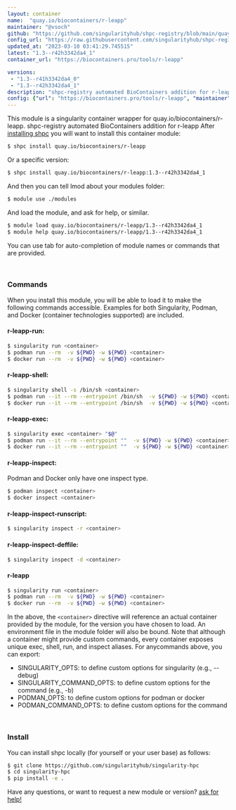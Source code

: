 ```yaml
---
layout: container
name:  "quay.io/biocontainers/r-leapp"
maintainer: "@vsoch"
github: "https://github.com/singularityhub/shpc-registry/blob/main/quay.io/biocontainers/r-leapp/container.yaml"
config_url: "https://raw.githubusercontent.com/singularityhub/shpc-registry/main/quay.io/biocontainers/r-leapp/container.yaml"
updated_at: "2023-03-10 03:41:29.745515"
latest: "1.3--r42h3342da4_1"
container_url: "https://biocontainers.pro/tools/r-leapp"

versions:
 - "1.3--r41h3342da4_0"
 - "1.3--r42h3342da4_1"
description: "shpc-registry automated BioContainers addition for r-leapp"
config: {"url": "https://biocontainers.pro/tools/r-leapp", "maintainer": "@vsoch", "description": "shpc-registry automated BioContainers addition for r-leapp", "latest": {"1.3--r42h3342da4_1": "sha256:01d5f98ace9392303ffe24b2aed72670ffd02450aa1aa0303f1ced7a631d7664"}, "tags": {"1.3--r41h3342da4_0": "sha256:cb13e5e88d0814d675aa5f3b6a49fca3ebde7ab2070f63149a2f8c6d730d0049", "1.3--r42h3342da4_1": "sha256:01d5f98ace9392303ffe24b2aed72670ffd02450aa1aa0303f1ced7a631d7664"}, "docker": "quay.io/biocontainers/r-leapp"}
---
```


This module is a singularity container wrapper for quay.io/biocontainers/r-leapp.
shpc-registry automated BioContainers addition for r-leapp
After [installing shpc](#install) you will want to install this container module:


```bash
$ shpc install quay.io/biocontainers/r-leapp
```

Or a specific version:

```bash
$ shpc install quay.io/biocontainers/r-leapp:1.3--r42h3342da4_1
```

And then you can tell lmod about your modules folder:

```bash
$ module use ./modules
```

And load the module, and ask for help, or similar.

```bash
$ module load quay.io/biocontainers/r-leapp/1.3--r42h3342da4_1
$ module help quay.io/biocontainers/r-leapp/1.3--r42h3342da4_1
```

You can use tab for auto-completion of module names or commands that are provided.

<br>

### Commands

When you install this module, you will be able to load it to make the following commands accessible.
Examples for both Singularity, Podman, and Docker (container technologies supported) are included.

#### r-leapp-run:

```bash
$ singularity run <container>
$ podman run --rm  -v ${PWD} -w ${PWD} <container>
$ docker run --rm  -v ${PWD} -w ${PWD} <container>
```

#### r-leapp-shell:

```bash
$ singularity shell -s /bin/sh <container>
$ podman run --it --rm --entrypoint /bin/sh  -v ${PWD} -w ${PWD} <container>
$ docker run --it --rm --entrypoint /bin/sh  -v ${PWD} -w ${PWD} <container>
```

#### r-leapp-exec:

```bash
$ singularity exec <container> "$@"
$ podman run --it --rm --entrypoint ""  -v ${PWD} -w ${PWD} <container> "$@"
$ docker run --it --rm --entrypoint ""  -v ${PWD} -w ${PWD} <container> "$@"
```

#### r-leapp-inspect:

Podman and Docker only have one inspect type.

```bash
$ podman inspect <container>
$ docker inspect <container>
```

#### r-leapp-inspect-runscript:

```bash
$ singularity inspect -r <container>
```

#### r-leapp-inspect-deffile:

```bash
$ singularity inspect -d <container>
```



#### r-leapp

```bash
$ singularity run <container>
$ podman run --rm  -v ${PWD} -w ${PWD} <container>
$ docker run --rm  -v ${PWD} -w ${PWD} <container>
```


In the above, the `<container>` directive will reference an actual container provided
by the module, for the version you have chosen to load. An environment file in the
module folder will also be bound. Note that although a container
might provide custom commands, every container exposes unique exec, shell, run, and
inspect aliases. For anycommands above, you can export:

 - SINGULARITY_OPTS: to define custom options for singularity (e.g., --debug)
 - SINGULARITY_COMMAND_OPTS: to define custom options for the command (e.g., -b)
 - PODMAN_OPTS: to define custom options for podman or docker
 - PODMAN_COMMAND_OPTS: to define custom options for the command

<br>

### Install

You can install shpc locally (for yourself or your user base) as follows:

```bash
$ git clone https://github.com/singularityhub/singularity-hpc
$ cd singularity-hpc
$ pip install -e .
```

Have any questions, or want to request a new module or version? [ask for help!](https://github.com/singularityhub/singularity-hpc/issues)